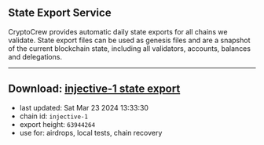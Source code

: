 ## State Export Service
CryptoCrew provides automatic daily state exports for all chains we validate. State export files can be used as genesis files and are a snapshot of the current blockchain state, including all validators, accounts, balances and delegations.

---
**Download: [injective-1 state export](https://dl-eu2.ccvalidators.com/SERVICE/injective/injective-1_export_63944264.json)**
---

- last updated: Sat Mar 23 2024 13:33:30
- chain id: `injective-1`
- export height: `63944264`
- use for: airdrops, local tests, chain recovery
